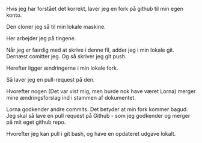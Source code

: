 Hvis jeg har forstået det korrekt, laver jeg en fork på github til min 
egen konto.

Den cloner jeg så til min lokale maskine.

Her arbejder jeg på tingene.

Når jeg er færdig med at skrive i denne fil, adder jeg i min lokale git.
Dernæst comitter jeg.
Og så skriver jeg git push.

Herefter ligger ændringerne i min lokale fork.

Så laver jeg en pull-request på den. 

Hvorefter nogen (Det var vist mig, men burde nok have været Lorna) 
merger mine ændringsforslag ind i stammen af dokumentet.

Lorna godkender andre commits. Det betyder at min fork kommer bagud. Jeg 
skal så lave en pull request på Github - som jeg godkender og merger på 
mit eget github repo.

Hvorefter jeg kan pull i git bash, og have en opdateret udgave lokalt.

